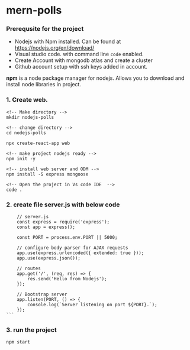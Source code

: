 # mern-polls
### Prerequsite for the project
-  Nodejs with Npm installed.
   Can be found at https://nodejs.org/en/download/
- Visual studio code. with command line `code` enabled.
- Create Account with mongodb atlas and create a cluster
- Github account setup with ssh keys added in account.

**npm** is a node package manager for nodejs.
Allows you to download and install node libraries in project.


###  1. Create web.
    <!-- Make directory -->
    mkdir nodejs-polls

    <!-- change directory -->
    cd nodejs-polls

    npx create-react-app web


<!-- backend -->
    <!-- make project nodejs ready -->
    npm init -y
    
    <!-- install web server and ODM -->
    npm install -S express mongoose

    <!-- Open the project in Vs code IDE  -->
    code .



###  2. create file server.js with below code
        // server.js
        const express = require('express');
        const app = express();

        const PORT = process.env.PORT || 5000;

        // configure body parser for AJAX requests
        app.use(express.urlencoded({ extended: true }));
        app.use(express.json());

        // routes
        app.get('/', (req, res) => {
            res.send('Hello from Nodejs');
        });

        // Bootstrap server
        app.listen(PORT, () => {
            console.log(`Server listening on port ${PORT}.`);
        });
    ```

###  3. run the project
    npm start



